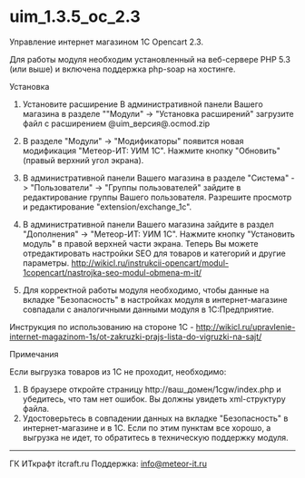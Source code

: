 # uim_1.3.5_oc_2.3
Управление интернет магазином 1С Opencart 2.3.


Для работы модуля необходим установленный на веб-сервере PHP 5.3 (или выше) и включена поддержка php-soap на хостинге.  


Установка
1.  Установите расширение
В административной панели Вашего магазина в разделе ""Модули" -> "Установка расширений" загрузите файл с расширением @uim_версия@.ocmod.zip

2. В разделе "Модули" -> "Модификаторы" появится новая модификация "Метеор-ИТ: УИМ 1С". Нажмите кнопку "Обновить" (правый верхний угол экрана).

3. В административной панели Вашего магазина в разделе "Система" -> "Пользователи" -> "Группы пользователей" зайдите в редактирование группы Вашего пользователя. 
Разрешите просмотр и редактирование "extension/exchange_1c". 

4. В административной панели Вашего магазина зайдите в раздел "Дополнения" -> "Mетеор-ИТ: УИМ 1C". Нажмите кнопку "Установить модуль" в правой верхней части экрана.
Теперь Вы можете отредактировать настройки SEO для товаров и категорий и другие параметры. http://wikicl.ru/instrukcii-opencart/modul-1copencart/nastrojka-seo-modul-obmena-m-it/

5. Для корректной работы модуля необходимо, чтобы данные на вкладке "Безопасность" в настройках модуля в интернет-магазине совпадали с аналогичными данными модуля в 1С:Предприятие.


Инструкция по использованию на стороне 1С - http://wikicl.ru/upravlenie-internet-magazinom-1s/ot-zakruzki-prajs-lista-do-vigruzki-na-sajt/

Примечания

Если выгрузка товаров из 1С не проходит, необходимо: 
1. В браузере откройте страницу http://ваш_домен/1cgw/index.php и убедитесь, что там нет ошибок. Вы должны увидеть xml-структуру файла.
2. Удостоверьтесь в совпадении данных на вкладке "Безопасность" в интернет-магазине и в 1С. 
Если по этим пунктам все хорошо, а выгрузка не идет, то обратитесь в техническую поддержку модуля.

---
ГК ИТкрафт 
itcraft.ru
Поддержка: 
info@meteor-it.ru
